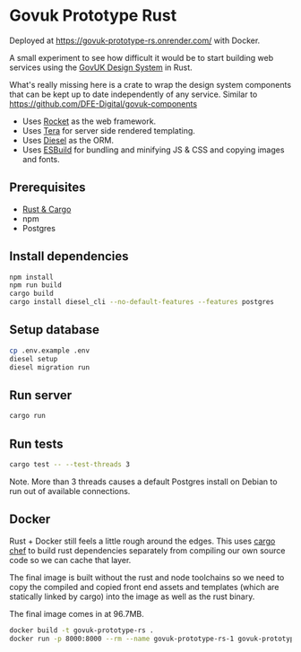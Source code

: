 # Govuk Prototype Rust

Deployed at https://govuk-prototype-rs.onrender.com/ with Docker.

A small experiment to see how difficult it would be to start building web services using the [GovUK Design System](https://frontend.design-system.service.gov.uk/) in Rust.

What's really missing here is a crate to wrap the design system components that can be kept up to date independently of any service. Similar to https://github.com/DFE-Digital/govuk-components

- Uses [Rocket](https://rocket.rs/) as the web framework.
- Uses [Tera](https://tera.netlify.app/) for server side rendered templating.
- Uses [Diesel](https://diesel.rs/) as the ORM.
- Uses [ESBuild](https://esbuild.github.io/) for bundling and minifying JS & CSS and copying images and fonts.

## Prerequisites

- [Rust & Cargo](https://doc.rust-lang.org/stable/book/ch01-01-installation.html)
- npm
- Postgres

## Install dependencies

```bash
npm install
npm run build
cargo build
cargo install diesel_cli --no-default-features --features postgres
```

## Setup database

```bash
cp .env.example .env
diesel setup
diesel migration run
```

## Run server

```bash
cargo run
```

## Run tests

```bash
cargo test -- --test-threads 3
```

Note. More than 3 threads causes a default Postgres install on Debian to run out of available connections.

## Docker

Rust + Docker still feels a little rough around the edges. This uses [cargo chef](https://github.com/LukeMathWalker/cargo-chef) to build rust dependencies separately from compiling our own source code so we can cache that layer.

The final image is built without the rust and node toolchains so we need to copy the compiled and copied front end assets and templates (which are statically linked by cargo) into the image as well as the rust binary.

The final image comes in at 96.7MB.

```bash
docker build -t govuk-prototype-rs .
docker run -p 8000:8000 --rm --name govuk-prototype-rs-1 govuk-prototype-rs
```
